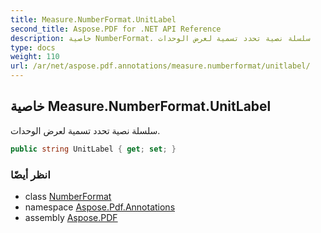 ```yaml
---
title: Measure.NumberFormat.UnitLabel
second_title: Aspose.PDF for .NET API Reference
description: خاصية NumberFormat. سلسلة نصية تحدد تسمية لعرض الوحدات
type: docs
weight: 110
url: /ar/net/aspose.pdf.annotations/measure.numberformat/unitlabel/
---
```

## خاصية Measure.NumberFormat.UnitLabel

سلسلة نصية تحدد تسمية لعرض الوحدات.

```csharp
public string UnitLabel { get; set; }
```

### انظر أيضًا

* class [NumberFormat](../)
* namespace [Aspose.Pdf.Annotations](../../../aspose.pdf.annotations/)
* assembly [Aspose.PDF](../../../)